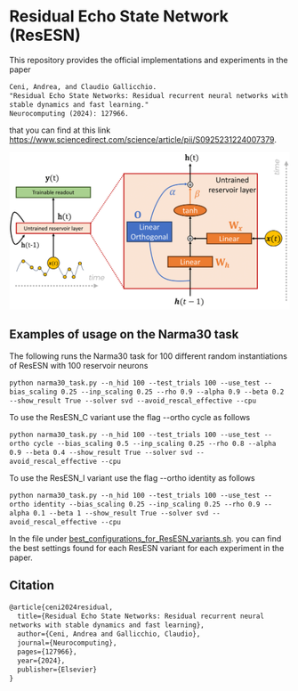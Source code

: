 # Residual Echo State Network (ResESN)

This repository provides the official implementations and experiments in the paper 
```
Ceni, Andrea, and Claudio Gallicchio. 
"Residual Echo State Networks: Residual recurrent neural networks with stable dynamics and fast learning."
Neurocomputing (2024): 127966.
```
that you can find at this link https://www.sciencedirect.com/science/article/pii/S0925231224007379.

![ResESN](/assets/ResESN.png "ResESN")

## Examples of usage on the Narma30 task

The following runs the Narma30 task for 100 different random instantiations of ResESN with 100 reservoir neurons
```
python narma30_task.py --n_hid 100 --test_trials 100 --use_test --bias_scaling 0.25 --inp_scaling 0.25 --rho 0.9 --alpha 0.9 --beta 0.2 --show_result True --solver svd --avoid_rescal_effective --cpu
```

To use the ResESN_C variant use the flag --ortho cycle as follows
```
python narma30_task.py --n_hid 100 --test_trials 100 --use_test --ortho cycle --bias_scaling 0.5 --inp_scaling 0.25 --rho 0.8 --alpha 0.9 --beta 0.4 --show_result True --solver svd --avoid_rescal_effective --cpu
```
To use the ResESN_I variant use the flag --ortho identity as follows
```
python narma30_task.py --n_hid 100 --test_trials 100 --use_test --ortho identity --bias_scaling 0.25 --inp_scaling 0.25 --rho 0.9 --alpha 0.1 --beta 1 --show_result True --solver svd --avoid_rescal_effective --cpu
```

In the file under [best_configurations_for_ResESN_variants.sh](best_configurations_for_ResESN_variants.sh). you can find the best settings found for each ResESN variant for each experiment in the paper.


## Citation
```
@article{ceni2024residual,
  title={Residual Echo State Networks: Residual recurrent neural networks with stable dynamics and fast learning},
  author={Ceni, Andrea and Gallicchio, Claudio},
  journal={Neurocomputing},
  pages={127966},
  year={2024},
  publisher={Elsevier}
}
```
